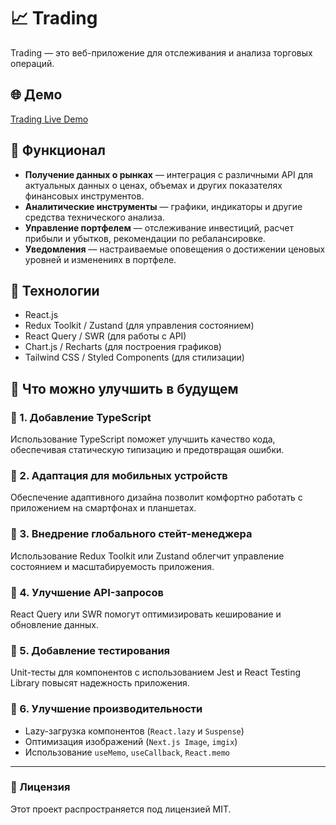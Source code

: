 # 📈 Trading

Trading — это веб-приложение для отслеживания и анализа торговых операций.

## 🌐 Демо
[Trading Live Demo](https://github.com/NikVoi/Trading)

## 🚀 Функционал
- **Получение данных о рынках** — интеграция с различными API для актуальных данных о ценах, объемах и других показателях финансовых инструментов.
- **Аналитические инструменты** — графики, индикаторы и другие средства технического анализа.
- **Управление портфелем** — отслеживание инвестиций, расчет прибыли и убытков, рекомендации по ребалансировке.
- **Уведомления** — настраиваемые оповещения о достижении ценовых уровней и изменениях в портфеле.

## 🔧 Технологии
- React.js
- Redux Toolkit / Zustand (для управления состоянием)
- React Query / SWR (для работы с API)
- Chart.js / Recharts (для построения графиков)
- Tailwind CSS / Styled Components (для стилизации)

## 🚀 Что можно улучшить в будущем
### 🔹 1. Добавление TypeScript
Использование TypeScript поможет улучшить качество кода, обеспечивая статическую типизацию и предотвращая ошибки.

### 🔹 2. Адаптация для мобильных устройств
Обеспечение адаптивного дизайна позволит комфортно работать с приложением на смартфонах и планшетах.

### 🔹 3. Внедрение глобального стейт-менеджера
Использование Redux Toolkit или Zustand облегчит управление состоянием и масштабируемость приложения.

### 🔹 4. Улучшение API-запросов
React Query или SWR помогут оптимизировать кеширование и обновление данных.

### 🔹 5. Добавление тестирования
Unit-тесты для компонентов с использованием Jest и React Testing Library повысят надежность приложения.

### 🔹 6. Улучшение производительности
- Lazy-загрузка компонентов (`React.lazy` и `Suspense`)
- Оптимизация изображений (`Next.js Image`, `imgix`)
- Использование `useMemo`, `useCallback`, `React.memo`

---
### 📜 Лицензия
Этот проект распространяется под лицензией MIT.
